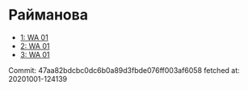 # Райманова
- [1: WA 01](1.md)
- [2: WA 01](2.md)
- [3: WA 01](3.md)

Commit: 47aa82bdcbc0dc6b0a89d3fbde076ff003af6058
 fetched at: 20201001-124139
